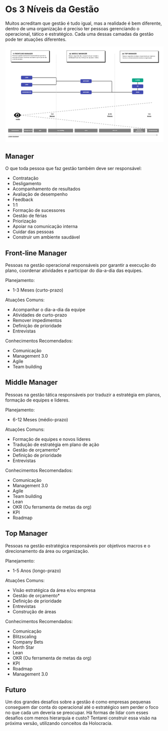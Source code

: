 # Os 3 Níveis da Gestão

Muitos acreditam que gestão é tudo igual, mas a realidade é bem diferente, dentro de uma organização é preciso ter pessoas gerenciando o operacional, tático e estratégico. Cada uma dessas camadas da gestão pode ter atuações diferentes.

![os 3 niveis da gestão](./assets/careertopologies-management.png)

## Manager

O que toda pessoa que faz gestão também deve ser responsável:

- Contratação
- Desligamento
- Acompanhamento de resultados
- Avaliação de desempenho
- Feedback
- 1:1
- Formação de sucessores
- Gestão de férias
- Priorização 
- Apoiar na comunicação interna
- Cuidar das pessoas
- Construir um ambiente saudável 

## Front-line Manager

Pessoas na gestão operacional responsáveis por garantir a execução do plano, coordenar atividades e participar do dia-a-dia das equipes.

Planejamento:

- 1-3 Meses (curto-prazo)

Atuações Comuns:

- Acompanhar o dia-a-dia da equipe
- Atividades de curto-prazo
- Remover impedimentos
- Definição de prioridade
- Entrevistas

Conhecimentos Recomendados:

- Comunicação
- Management 3.0
- Agile
- Team building

## Middle Manager

Pessoas na gestão tática responsáveis por traduzir a estratégia em planos, formação de equipes e lideres.

Planejamento:

- 6-12 Meses (médio-prazo)

Atuações Comuns:

- Formação de equipes e novos lideres
- Tradução de estratégia em plano de ação
- Gestão de orçamento* 
- Definição de prioridade
- Entrevistas

Conhecimentos Recomendados:

- Comunicação
- Management 3.0
- Agile
- Team building
- Lean
- OKR (Ou ferramenta de metas da org)
- KPI
- Roadmap

## Top Manager

Pessoas na gestão estratégica responsáveis por objetivos macros e o direcionamento da área ou organização.

Planejamento:

- 1-5 Anos (longo-prazo)

Atuações Comuns:

- Visão estratégica da área e/ou empresa
- Gestão de orçamento* 
- Definição de prioridade
- Entrevistas
- Construção de áreas

Conhecimentos Recomendados:

- Comunicação
- Blitzscaling
- Company Bets
- North Star
- Lean
- OKR (Ou ferramenta de metas da org)
- KPI
- Roadmap
- Management 3.0

## Futuro

Um dos grandes desafios sobre a gestão é como empresas pequenas conseguem dar conta do operacional até o estratégico sem perder o foco no que cada um deveria se preocupar. Há formas de lidar com esses desafios com menos hierarquia e custo? Tentarei construir essa visão na próxima versão, utilizando conceitos da Holocracia.
